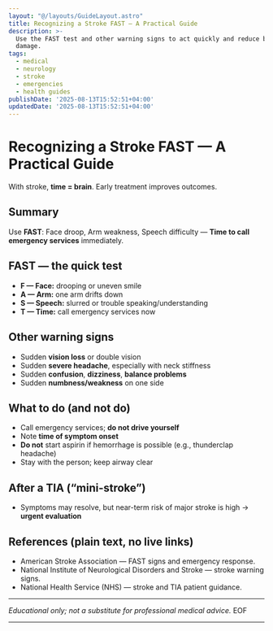 ```yaml
---
layout: "@/layouts/GuideLayout.astro"
title: Recognizing a Stroke FAST — A Practical Guide
description: >-
  Use the FAST test and other warning signs to act quickly and reduce brain
  damage.
tags:
  - medical
  - neurology
  - stroke
  - emergencies
  - health guides
publishDate: '2025-08-13T15:52:51+04:00'
updatedDate: '2025-08-13T15:52:51+04:00'
---
```


# Recognizing a Stroke FAST — A Practical Guide

With stroke, **time = brain**. Early treatment improves outcomes.

## Summary
Use **FAST**: Face droop, Arm weakness, Speech difficulty — **Time to call emergency services** immediately.

## FAST — the quick test
- **F — Face:** drooping or uneven smile  
- **A — Arm:** one arm drifts down  
- **S — Speech:** slurred or trouble speaking/understanding  
- **T — Time:** call emergency services now

## Other warning signs
- Sudden **vision loss** or double vision  
- Sudden **severe headache**, especially with neck stiffness  
- Sudden **confusion**, **dizziness**, **balance problems**  
- Sudden **numbness/weakness** on one side

## What to do (and not do)
- Call emergency services; **do not drive yourself**  
- Note **time of symptom onset**  
- **Do not** start aspirin if hemorrhage is possible (e.g., thunderclap headache)  
- Stay with the person; keep airway clear

## After a TIA (“mini-stroke”)
- Symptoms may resolve, but near-term risk of major stroke is high → **urgent evaluation**

## References (plain text, no live links)
- American Stroke Association — FAST signs and emergency response.  
- National Institute of Neurological Disorders and Stroke — stroke warning signs.  
- National Health Service (NHS) — stroke and TIA patient guidance.  

---
*Educational only; not a substitute for professional medical advice.*
EOF

---
